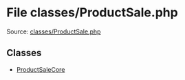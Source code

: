 File classes/ProductSale.php
=========

Source: [classes/ProductSale.php](https://github.com/PrestaShop/PrestaShop/blob/1.6.0.1/classes/ProductSale.php)


Classes
-------

* [ProductSaleCore](class.ProductSaleCore.md)

